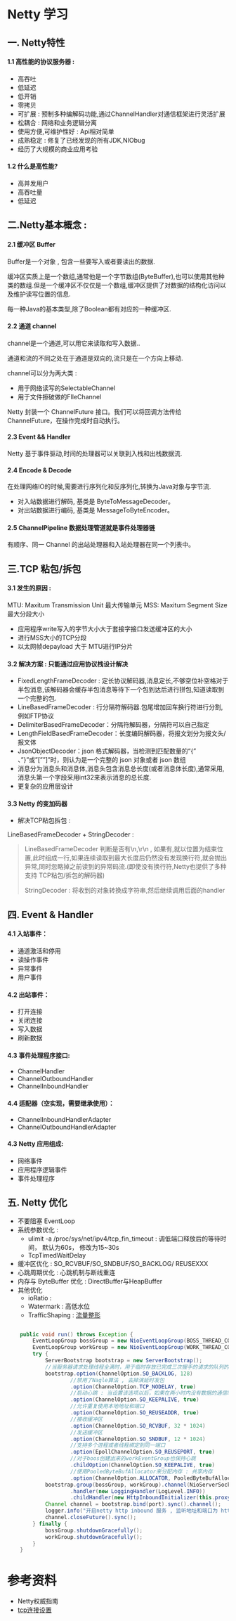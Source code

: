 # Netty 学习



## 一. Netty特性

#### 1.1 高性能的协议服务器 : 

- 高吞吐
- 低延迟
- 低开销
- 零拷贝
- 可扩展 : 预制多种编解码功能,通过ChannelHandler对通信框架进行灵活扩展
- 松耦合 : 网络和业务逻辑分离
- 使用方便,可维护性好 : Api相对简单
- 成熟稳定 : 修复了已经发现的所有JDK,NIObug
- 经历了大规模的商业应用考验

#### 1.2 什么是高性能?
- 高并发用户
- 高吞吐量
- 低延迟


## 二.Netty基本概念 : 
#### 2.1 缓冲区 Buffer

Buffer是一个对象 , 包含一些要写入或者要读出的数据.

缓冲区实质上是一个数组,通常他是一个字节数组(ByteBuffer),也可以使用其他种类的数组.但是一个缓冲区不仅仅是一个数组,缓冲区提供了对数据的结构化访问以及维护读写位置的信息.

每一种Java的基本类型,除了Boolean都有对应的一种缓冲区.

#### 2.2 通道 channel

channel是一个通道,可以用它来读取和写入数据..

通道和流的不同之处在于通道是双向的,流只是在一个方向上移动.

channel可以分为两大类 :
- 用于网络读写的SelectableChannel
- 用于文件擦破做的FIleChannel

Netty 封装一个 ChannelFuture 接口。我们可以将回调方法传给 ChannelFuture，在操作完成时自动执行。

#### 2.3 Event && Handler

Netty 基于事件驱动,时间的处理器可以关联到入栈和出栈数据流.


#### 2.4 Encode & Decode
在处理网络IO的时候,需要进行序列化和反序列化,转换为Java对象与字节流.
- 对入站数据进行解码, 基类是 ByteToMessageDecoder。
- 对出站数据进行编码, 基类是 MessageToByteEncoder。

#### 2.5 ChannelPipeline 数据处理管道就是事件处理器链
有顺序、同一 Channel 的出站处理器和入站处理器在同一个列表中。

## 三.TCP 粘包/拆包

#### 3.1 发生的原因 :

MTU: Maxitum Transmission Unit  最大传输单元
MSS: Maxitum Segment Size 最大分段大小

- 应用程序write写入的字节大小大于套接字接口发送缓冲区的大小
- 进行MSS大小的TCP分段
- 以太网帧depayload 大于 MTU进行IP分片

#### 3.2  解决方案 : 只能通过应用协议栈设计解决

- FixedLengthFrameDecoder : 定长协议解码器,消息定长,不够空位补空格对于半包消息,该解码器会缓存半包消息等待下一个包到达后进行拼包,知道读取到一个完整的包.
- LineBasedFrameDecoder : 行分隔符解码器.包尾增加回车换行符进行分割,例如FTP协议
- DelimiterBasedFrameDecoder：分隔符解码器，分隔符可以自己指定
- LengthFieldBasedFrameDecoder：长度编码解码器，将报文划分为报文头/报文体
- JsonObjectDecoder：json 格式解码器，当检测到匹配数量的“{” 、”}”或”[””]”时，则认为是一个完整的 json 对象或者 json 数组
- 消息分为消息头和消息体,消息头包含消息总长度(或者消息体长度),通常采用,消息头第一个字段采用int32来表示消息的总长度.
- 更复杂的应用层设计

#### 3.3 Netty 的变加码器

- 解决TCP粘包拆包 : 

LineBasedFrameDecoder + StringDecoder : 

>LineBasedFrameDecoder 判断是否有\n,\r\n , 如果有,就以位置为结束位置,此时组成一行,如果连续读取到最大长度后仍然没有发现换行符,就会抛出异常,同时忽略掉之前读到的异常码流.(即使没有换行符,Netty也提供了多种支持 TCP粘包/拆包的解码器)
>
>StringDecoder : 将收到的对象转换成字符串,然后继续调用后面的handler


## 四. Event & Handler 


#### 4.1 入站事件：
- 通道激活和停用
- 读操作事件
- 异常事件
- 用户事件


#### 4.2 出站事件：
- 打开连接
- 关闭连接
- 写入数据
- 刷新数据

#### 4.3 事件处理程序接口: 
- ChannelHandler
- ChannelOutboundHandler
- ChannelInboundHandler

#### 4.4 适配器（空实现，需要继承使用）：
- ChannelInboundHandlerAdapter
- ChannelOutboundHandlerAdapter


#### 4.3 Netty 应用组成: 
- 网络事件
- 应用程序逻辑事件
- 事件处理程序

## 五. Netty 优化
- 不要阻塞 EventLoop
- 系统参数优化 : 
	-	ulimit -a /proc/sys/net/ipv4/tcp_fin_timeout : 调低端口释放后的等待时间， 默认为60s， 修改为15~30s
	-	TcpTimedWaitDelay
- 缓冲区优化 : SO_RCVBUF/SO_SNDBUF/SO_BACKLOG/ REUSEXXX
- 心跳周期优化 : 心跳机制与断线重连
- 内存与 ByteBuffer 优化 : DirectBuffer与HeapBuffer
- 其他优化
	- ioRatio : 
	- Watermark : 高低水位
	- TrafficShaping : [流量整形](https://www.jianshu.com/p/bea1b4ea8402)

```java

    public void run() throws Exception {
        EventLoopGroup bossGroup = new NioEventLoopGroup(BOSS_THREAD_COUNT);
        EventLoopGroup workGroup = new NioEventLoopGroup(WORK_THREAD_COUNT);
        try {
            ServerBootstrap bootstrap = new ServerBootstrap();
            //当服务器请求处理线程全满时，用于临时存放已完成三次握手的请求的队列的最大长度。如果未设置或所设置的值小于1，Java将使用默认值50。
            bootstrap.option(ChannelOption.SO_BACKLOG, 128)
                    //禁用了Nagle算法 , 去掉演延时发包
                    .option(ChannelOption.TCP_NODELAY, true)
                    //启动心跳 : 当设置该选项以后，如果在两小时内没有数据的通信时，TCP会自动发送一个活动探测数据报文。
                    .option(ChannelOption.SO_KEEPALIVE, true)
                    //允许重复使用本地地址和端口
                    .option(ChannelOption.SO_REUSEADDR, true)
                    //接收缓冲区
                    .option(ChannelOption.SO_RCVBUF, 32 * 1024)
                    //发送缓冲区
                    .option(ChannelOption.SO_SNDBUF, 12 * 1024)
                    //支持多个进程或者线程绑定到同一端口
                    .option(EpollChannelOption.SO_REUSEPORT, true)
                    //对于boos创建出来的workEventGroup也保持心跳
                    .childOption(ChannelOption.SO_KEEPALIVE, true)
                    //使用PooledByteBufAllocator来分配内存 : 共享内存
                    .option(ChannelOption.ALLOCATOR, PooledByteBufAllocator.DEFAULT);
            bootstrap.group(bossGroup, workGroup).channel(NioServerSocketChannel.class)
                    .handler(new LoggingHandler(LogLevel.INFO))
                    .childHandler(new HttpInboundInitializer(this.proxyServer));
            Channel channel = bootstrap.bind(port).sync().channel();
            logger.info("开启netty http inbound 服务 , 监听地址和端口为 http://127.0.0.1 : " + port + "/");
            channel.closeFuture().sync();
        } finally {
            bossGroup.shutdownGracefully();
            workGroup.shutdownGracefully();
        }
    }

```







# 参考资料

- Netty权威指南
- [tcp连接设置](https://blog.csdn.net/weixin_33825683/article/details/92644122)